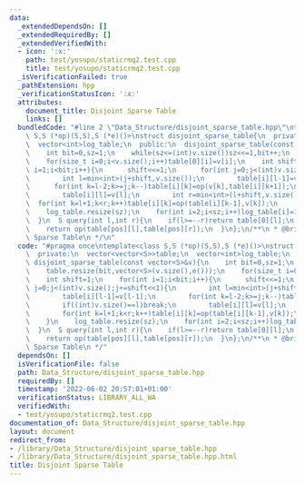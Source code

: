 ```yaml
---
data:
  _extendedDependsOn: []
  _extendedRequiredBy: []
  _extendedVerifiedWith:
  - icon: ':x:'
    path: test/yosupo/staticrmq2.test.cpp
    title: test/yosupo/staticrmq2.test.cpp
  _isVerificationFailed: true
  _pathExtension: hpp
  _verificationStatusIcon: ':x:'
  attributes:
    document_title: Disjoint Sparse Table
    links: []
  bundledCode: "#line 2 \"Data_Structure/disjoint_sparse_table.hpp\"\ntemplate<class\
    \ S,S (*op)(S,S),S (*e)()>\nstruct disjoint_sparse_table{\n  private:\n  vector<vector<S>>table;\n\
    \  vector<int>log_table;\n  public:\n  disjoint_sparse_table(const vector<S>&v){\n\
    \    int bit=0,sz=1;\n    while(sz<=(int)v.size())sz<<=1,bit++;\n    table.resize(bit,vector<S>(v.size(),e()));\n\
    \    for(size_t i=0;i<v.size();i++)table[0][i]=v[i];\n    int shift=1;\n    for(int\
    \ i=1;i<bit;i++){\n      shift<<=1;\n      for(int j=0;j<(int)v.size();j+=shift<<1){\n\
    \        int l=min<int>(j+shift,v.size());\n        table[i][l-1]=v[l-1];\n  \
    \      for(int k=l-2;k>=j;k--)table[i][k]=op(v[k],table[i][k+1]);\n        if((int)v.size()==l)break;\n\
    \        table[i][l]=v[l];\n        int r=min<int>(l+shift,v.size());\n      \
    \  for(int k=l+1;k<r;k++)table[i][k]=op(table[i][k-1],v[k]);\n      }\n    }\n\
    \    log_table.resize(sz);\n    for(int i=2;i<sz;i++)log_table[i]=1+log_table[i>>1];\n\
    \  }\n  S query(int l,int r){\n    if(l>=--r)return table[0][l];\n    int pos=log_table[l^r];\n\
    \    return op(table[pos][l],table[pos][r]);\n  }\n};\n/**\n * @brief Disjoint\
    \ Sparse Table\n */\n"
  code: "#pragma once\ntemplate<class S,S (*op)(S,S),S (*e)()>\nstruct disjoint_sparse_table{\n\
    \  private:\n  vector<vector<S>>table;\n  vector<int>log_table;\n  public:\n \
    \ disjoint_sparse_table(const vector<S>&v){\n    int bit=0,sz=1;\n    while(sz<=(int)v.size())sz<<=1,bit++;\n\
    \    table.resize(bit,vector<S>(v.size(),e()));\n    for(size_t i=0;i<v.size();i++)table[0][i]=v[i];\n\
    \    int shift=1;\n    for(int i=1;i<bit;i++){\n      shift<<=1;\n      for(int\
    \ j=0;j<(int)v.size();j+=shift<<1){\n        int l=min<int>(j+shift,v.size());\n\
    \        table[i][l-1]=v[l-1];\n        for(int k=l-2;k>=j;k--)table[i][k]=op(v[k],table[i][k+1]);\n\
    \        if((int)v.size()==l)break;\n        table[i][l]=v[l];\n        int r=min<int>(l+shift,v.size());\n\
    \        for(int k=l+1;k<r;k++)table[i][k]=op(table[i][k-1],v[k]);\n      }\n\
    \    }\n    log_table.resize(sz);\n    for(int i=2;i<sz;i++)log_table[i]=1+log_table[i>>1];\n\
    \  }\n  S query(int l,int r){\n    if(l>=--r)return table[0][l];\n    int pos=log_table[l^r];\n\
    \    return op(table[pos][l],table[pos][r]);\n  }\n};\n/**\n * @brief Disjoint\
    \ Sparse Table\n */"
  dependsOn: []
  isVerificationFile: false
  path: Data_Structure/disjoint_sparse_table.hpp
  requiredBy: []
  timestamp: '2022-06-02 20:57:01+01:00'
  verificationStatus: LIBRARY_ALL_WA
  verifiedWith:
  - test/yosupo/staticrmq2.test.cpp
documentation_of: Data_Structure/disjoint_sparse_table.hpp
layout: document
redirect_from:
- /library/Data_Structure/disjoint_sparse_table.hpp
- /library/Data_Structure/disjoint_sparse_table.hpp.html
title: Disjoint Sparse Table
---
```

